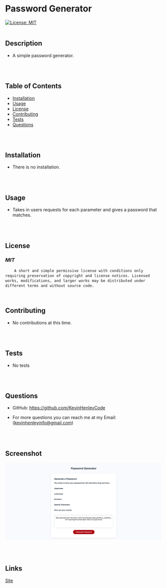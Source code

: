 # Password Generator
[![License: MIT](https://img.shields.io/badge/License-MIT-yellow.svg)](https://opensource.org/licenses/MIT)
<br>
<br>

## **Description**
* A simple password generator.
<br>
<br>

## **Table of Contents**
- [Installation](#Installation) <br>
- [Usage](#Usage) <br>
- [License](#License) <br>
- [Contributing](#Contributing) <br>
- [Tests](#Tests) <br>
- [Questions](#Questions) <br>
<br>
<br>

## **Installation**
* There is no installation.
<br>
<br>

## **Usage**
* Takes in users requests for each parameter and gives a password that matches.
<br>
<br>

## **License**
### *MIT* <br>
        A short and simple permissive license with conditions only requiring preservation of copyright and license notices. Licensed works, modifications, and larger works may be distributed under different terms and without source code.
<br>

## **Contributing**
* No contributions at this time.
<br>
<br>

## **Tests**
    
* No tests
<br>
<br>

## **Questions**
* GitHub: https://github.com/KevinHenleyCode

* For more questions you can reach me at my Email:(kevinhenleyinfo@gmail.com)

<br>
<br>

## **Screenshot**

![Screenshot](./img/PassWord_Generator.png)

<br>
<br>

## **Links**
[Site](https://kevinhenleycode.github.io/Password_Generator/)